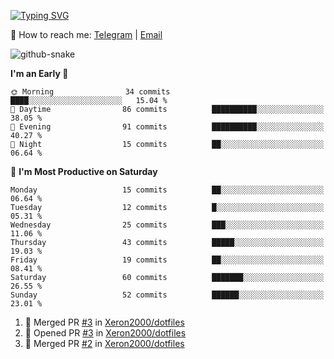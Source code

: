 [![Typing SVG](https://readme-typing-svg.demolab.com?font=Fira+Code&pause=1000&width=435&lines=%F0%9F%91%8B+Hi%2C+I'm+Xeron)](https://git.io/typing-svg)

📮️ How to reach me: [Telegram](https://t.me/Xeron23) | [Email](mailto:cw48565@gmail.com)

<picture>
  <source media="(prefers-color-scheme: dark)" srcset="https://github.com/Xeron2000/Xeron2000/blob/output/github-contribution-grid-snake-dark.svg" />
  <source media="(prefers-color-scheme: light)" srcset="https://github.com/Xeron2000/Xeron2000/blob/output/github-contribution-grid-snake.svg" />
  <img alt="github-snake" src="github-snake.svg" />
</picture>

<!--START_SECTION:waka-->
**I'm an Early 🐤** 

```text
🌞 Morning                34 commits          ████░░░░░░░░░░░░░░░░░░░░░   15.04 % 
🌆 Daytime                86 commits          ██████████░░░░░░░░░░░░░░░   38.05 % 
🌃 Evening                91 commits          ██████████░░░░░░░░░░░░░░░   40.27 % 
🌙 Night                  15 commits          ██░░░░░░░░░░░░░░░░░░░░░░░   06.64 % 
```
📅 **I'm Most Productive on Saturday** 

```text
Monday                   15 commits          ██░░░░░░░░░░░░░░░░░░░░░░░   06.64 % 
Tuesday                  12 commits          █░░░░░░░░░░░░░░░░░░░░░░░░   05.31 % 
Wednesday                25 commits          ███░░░░░░░░░░░░░░░░░░░░░░   11.06 % 
Thursday                 43 commits          █████░░░░░░░░░░░░░░░░░░░░   19.03 % 
Friday                   19 commits          ██░░░░░░░░░░░░░░░░░░░░░░░   08.41 % 
Saturday                 60 commits          ███████░░░░░░░░░░░░░░░░░░   26.55 % 
Sunday                   52 commits          ██████░░░░░░░░░░░░░░░░░░░   23.01 % 
```



<!--END_SECTION:waka-->

<!--START_SECTION:activity-->
1. 🎉 Merged PR [#3](https://github.com/Xeron2000/dotfiles/pull/3) in [Xeron2000/dotfiles](https://github.com/Xeron2000/dotfiles)
2. 💪 Opened PR [#3](https://github.com/Xeron2000/dotfiles/pull/3) in [Xeron2000/dotfiles](https://github.com/Xeron2000/dotfiles)
3. 🎉 Merged PR [#2](https://github.com/Xeron2000/dotfiles/pull/2) in [Xeron2000/dotfiles](https://github.com/Xeron2000/dotfiles)
<!--END_SECTION:activity-->
